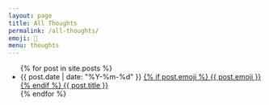 ```yaml
---
layout: page
title: All Thoughts
permalink: /all-thoughts/
emoji: 📄
menu: thoughts
---
```


<ul markdown="0">
    {% for post in site.posts %}
        <li>
            <time datetime="{{ post.date | date: "%Y-%m-%d" }}">{{ post.date | date: "%Y-%m-%d" }}</time>
            <a href="{{ post.url }}">{% if post.emoji %} {{ post.emoji }}{% endif %} {{ post.title }}</a></li>
    {% endfor %}
</ul>
